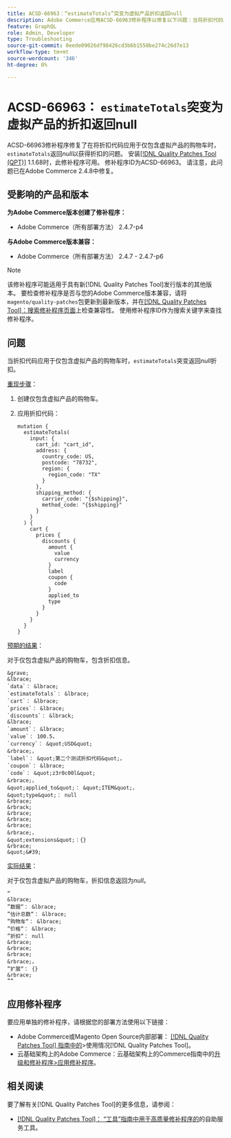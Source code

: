 ```yaml
---
title: ACSD-66963：“estimateTotals”突变为虚拟产品折扣返回null
description: Adobe Commerce应用ACSD-66963修补程序以修复以下问题：当将折扣代码应用于仅包含虚拟产品的购物车时，“estimateTotals”返回*null*表示折扣。
feature: GraphQL
role: Admin, Developer
type: Troubleshooting
source-git-commit: 0eede09026df98426cd3b6b1550be274c26d7e13
workflow-type: tm+mt
source-wordcount: '346'
ht-degree: 0%

---
```



# ACSD-66963： `estimateTotals`突变为虚拟产品的折扣返回null

ACSD-66963修补程序修复了在将折扣代码应用于仅包含虚拟产品的购物车时，`estimateTotals`返回&#x200B;*null*&#x200B;以获得折扣的问题。 安装[[!DNL Quality Patches Tool (QPT)]](/help/tools/quality-patches-tool/quality-patches-tool-to-self-serve-quality-patches.md) 1.1.68时，此修补程序可用。 修补程序ID为ACSD-66963。 请注意，此问题已在Adobe Commerce 2.4.8中修复。

## 受影响的产品和版本

**为Adobe Commerce版本创建了修补程序：**

* Adobe Commerce（所有部署方法） 2.4.7-p4

**与Adobe Commerce版本兼容：**

* Adobe Commerce（所有部署方法） 2.4.7 - 2.4.7-p6

>[!NOTE]
>
>该修补程序可能适用于具有新[!DNL Quality Patches Tool]发行版本的其他版本。 要检查修补程序是否与您的Adobe Commerce版本兼容，请将`magento/quality-patches`包更新到最新版本，并在[[!DNL Quality Patches Tool]：搜索修补程序页面](https://experienceleague.adobe.com/tools/commerce-quality-patches/index.html)上检查兼容性。 使用修补程序ID作为搜索关键字来查找修补程序。

## 问题

当折扣代码应用于仅包含虚拟产品的购物车时，`estimateTotals`突变返回&#x200B;*null*&#x200B;折扣。

<u>重现步骤</u>：

1. 创建仅包含虚拟产品的购物车。
1. 应用折扣代码：

   ```
   mutation {
     estimateTotals(
       input: {
         cart_id: "cart_id",
         address: {
           country_code: US,
           postcode: "78732",
           region: {
             region_code: "TX"
           }
         },
         shipping_method: {
           carrier_code: "{$shipping}",
           method_code: "{$shipping}"
         }
       }
     ) {
       cart {
         prices {
           discounts {
             amount {
               value
               currency
             }
             label
             coupon {
               code
             }
             applied_to
             type
           }
         }
       }
     }
   }
   ```

<u>预期的结果</u>：

对于仅包含虚拟产品的购物车，包含折扣信息。

    &grave;
    &lbrace;
    `data`： &lbrace;
    `estimateTotals`： &lbrace;
    `cart`： &lbrace;
    `prices`： &lbrace;
    `discounts`： &lbrack;
    &lbrace;
    `amount`： &lbrace;
    `value`： 100.5，
    `currency`： &quot;USD&quot;
    &rbrace;，
    `label`： &quot;第二个测试折扣代码&quot;，
    `coupon`： &lbrace;
    `code`： &quot;z3r0c00l&quot;
    &rbrace;，
    &quot;applied_to&quot;： &quot;ITEM&quot;，
    &quot;type&quot;： null
    &rbrace;
    &rbrack;
    &rbrace;
    &rbrace;
    &rbrace;
    &rbrace;，
    &quot;extensions&quot;：{}
    &rbrace;
    &quot;&#39;

<u>实际结果</u>：

对于仅包含虚拟产品的购物车，折扣信息返回为&#x200B;*null*。

    “
    &lbrace;
    ”数据“： &lbrace;
    ”估计总数“： &lbrace;
    ”购物车“： &lbrace;
    ”价格“： &lbrace;
    ”折扣“： null
    &rbrace;
    &rbrace;
    &rbrace;
    &rbrace;，
    ”扩展“： {}
    &rbrace;
    ”“

## 应用修补程序

要应用单独的修补程序，请根据您的部署方法使用以下链接：

* Adobe Commerce或Magento Open Source内部部署： [[!DNL Quality Patches Tool] 指南中的](/help/tools/quality-patches-tool/usage.md)>使用情况[!DNL Quality Patches Tool]。
* 云基础架构上的Adobe Commerce：云基础架构上的Commerce指南中的[升级和修补程序>应用修补程序](https://experienceleague.adobe.com/docs/commerce-cloud-service/user-guide/develop/upgrade/apply-patches.html)。

## 相关阅读

要了解有关[!DNL Quality Patches Tool]的更多信息，请参阅：

* [[!DNL Quality Patches Tool]： “工具”指南中用于高质量修补程序的](/help/tools/quality-patches-tool/quality-patches-tool-to-self-serve-quality-patches.md)的自助服务工具。
